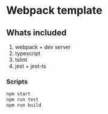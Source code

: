 # Webpack template

## Whats included

1. webpack + dev server
1. typescript
1. tslint
1. jest + jest-ts

### Scripts

```sh
npm start
npm run test
npm run build
```

